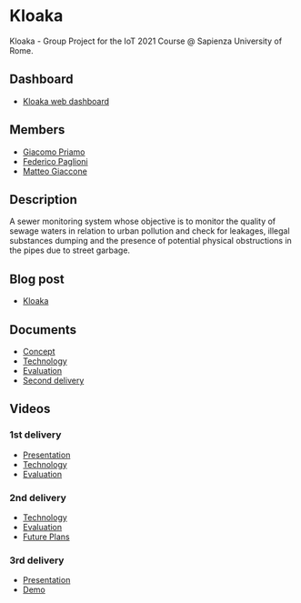 # Kloaka
Kloaka - Group Project for the IoT 2021 Course @ Sapienza University of Rome.

## Dashboard
* [Kloaka web dashboard](https://prod.d29ly1tu7mh9e5.amplifyapp.com/)

## Members
* [Giacomo Priamo](https://www.linkedin.com/in/giacomo-p-b573b020b/)
* [Federico Paglioni](https://www.linkedin.com/in/paglioni/)
* [Matteo Giaccone](https://www.linkedin.com/in/giaccone)

## Description
A sewer monitoring system whose objective is to monitor the quality of sewage waters  in relation to urban pollution and check for leakages, illegal substances dumping and the presence of potential physical obstructions in the pipes due to street garbage. 

## Blog post
* [Kloaka](https://1701568-iot.blogspot.com/2021/07/group-project-final-delivery-blog-post.html)

## Documents
* [Concept](./docs/Concept.md)
* [Technology](./docs/Technology.md)
* [Evaluation](./docs/Evaluation.md)
* [Second delivery](./docs/2nd_delivery.md)

## Videos 
### 1st delivery
* [Presentation](https://youtu.be/SEe99dUtCmw)
* [Technology](https://youtu.be/B3lonm8XUrQ)
* [Evaluation](https://youtu.be/adElgG_bEdw)
### 2nd delivery
* [Technology](https://www.youtube.com/watch?v=LwOqawY4xDM)
* [Evaluation](https://youtu.be/WKKEutESwt0)
* [Future Plans](https://youtu.be/NFSLwjiqagY)
### 3rd delivery
* [Presentation](https://Replace_ME.iot)
* [Demo](https://youtu.be/zZb40XoGevM)

